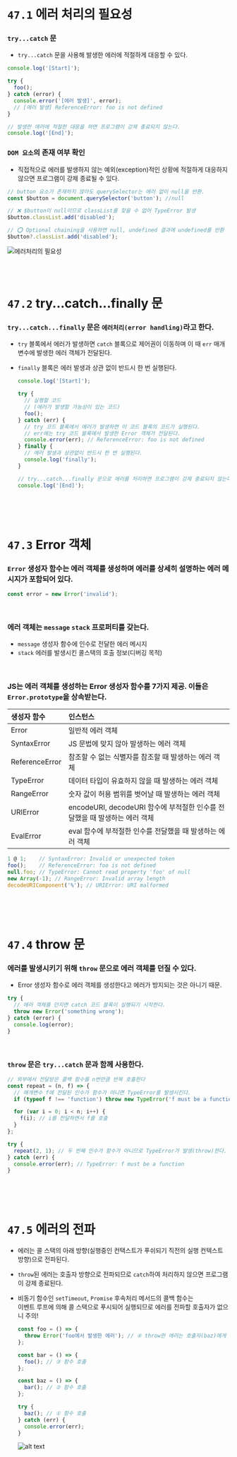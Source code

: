 # `47.1` 에러 처리의 필요성

### `try...catch` 문

- `try...catch` 문을 사용해 발생한 에러에 적절하게 대응할 수 있다.

```javascript
console.log('[Start]');

try {
  foo();
} catch (error) {
  console.error('[에러 발생]', error);
  // [에러 발생] ReferenceError: foo is not defined
}

// 발생한 에러에 적절한 대응을 하면 프로그램이 강제 종료되지 않는다.
console.log('[End]');
```

### `DOM 요소`의 존재 여부 확인

- 직접적으로 에러를 발생하지 않는 예외(exception)적인 상황에 적절하게 대응하지 않으면 프로그램이 강제 종료될 수 있다.

```javascript
// button 요소가 존재하지 않아도 querySelector는 에러 없이 null을 반환.
const $button = document.querySelector('button'); //null

// ❌ $button이 null이므로 classList를 찾을 수 없어 TypeError 발생
$button.classList.add('disabled');

// ⭕️ Optional chaining을 사용하면 null, undefined 결과에 undefined를 반환
$button?.classList.add('disabled');
```

![에러처리의 필요성](./assets/47-1.png)

<br/>
<br/>

# `47.2` try...catch...finally 문

 <!-- 에러처리를 구현할 때 `querySelector`, `find` 메서드로 예외적인 상황에 발생하는 에러를 방지하는 방법이 있다. -->

### `try...catch...finally` 문은 `에러처리(error handling)`라고 한다.

- `try` 블록에서 에러가 발생하면 `catch` 블록으로 제어권이 이동하며 이 때 `err` 매개변수에 발생한 에러 객체가 전달된다.
- `finally` 블록은 에러 발생과 상관 없이 반드시 한 번 실행된다.

  ```javascript
  console.log('[Start]');

  try {
    // 실행할 코드
    // (에러가 발생할 가능성이 있는 코드)
    foo();
  } catch (err) {
    // try 코드 블록에서 에러가 발생하면 이 코드 블록의 코드가 실행된다.
    // err에는 try 코드 블록에서 발생한 Error 객체가 전달된다.
    console.error(err); // ReferenceError: foo is not defined
  } finally {
    // 에러 발생과 상관없이 반드시 한 번 실행된다.
    console.log('finally');
  }

  // try...catch...finally 문으로 에러를 처리하면 프로그램이 강제 종료되지 않는다.
  console.log('[End]');
  ```

<br/>
<br/>
<br/>

# `47.3` Error 객체

### `Error` 생성자 함수는 에러 객체를 생성하며 에러를 상세히 설명하는 에러 메시지가 포함되어 있다.

```javascript
const error = new Error('invalid');
```

<br/>

### 에러 객체는 `message` `stack` 프로퍼티를 갖는다.

- `message` 생성자 함수에 인수로 전달한 에러 메시지
- `stack` 에러를 발생시킨 콜스택의 호출 정보(디버깅 목적)

<br/>

### JS는 에러 객체를 생성하는 Error 생성자 함수를 7가지 제공. 이들은 `Error.prototype`을 상속받는다.

| 생성자 함수    | 인스턴스                                                                   |
| :------------- | :------------------------------------------------------------------------- |
| Error          | 일반적 에러 객체                                                           |
| SyntaxError    | JS 문법에 맞지 않아 발생하는 에러 객체                                     |
| ReferenceError | 참조할 수 없는 식별자를 참조할 때 발생하는 에러 객체                       |
| TypeError      | 데이터 타입이 유효하지 않을 때 발생하는 에러 객체                          |
| RangeError     | 숫자 값이 허용 범위를 벗어날 때 발생하는 에러 객체                         |
| URIError       | encodeURI, decodeURI 함수에 부적절한 인수를 전달했을 때 발생하는 에러 객체 |
| EvalError      | eval 함수에 부적절한 인수를 전달했을 때 발생하는 에러 객체                 |

```javascript
1 @ 1;    // SyntaxError: Invalid or unexpected token
foo();    // ReferenceError: foo is not defined
null.foo; // TypeError: Cannot read property 'foo' of null
new Array(-1); // RangeError: Invalid array length
decodeURIComponent('%'); // URIError: URI malformed
```

<br/>
<br/>
<br/>

# `47.4` throw 문

### 에러를 발생시키기 위해 `throw` 문으로 에러 객체를 던질 수 있다.

- Error 생성자 함수로 에러 객체를 생성한다고 에러가 방지되는 것은 아니기 때문.

```javascript
try {
  // 에러 객체를 던지면 catch 코드 블록이 실행되기 시작한다.
  throw new Error('something wrong');
} catch (error) {
  console.log(error);
}
```

<br>

### `throw` 문은 `try...catch` 문과 함께 사용한다.

```javascript
// 외부에서 전달받은 콜백 함수를 n번만큼 반복 호출한다
const repeat = (n, f) => {
  // 매개변수 f에 전달된 인수가 함수가 아니면 TypeError를 발생시킨다.
  if (typeof f !== 'function') throw new TypeError('f must be a function');

  for (var i = 0; i < n; i++) {
    f(i); // i를 전달하면서 f를 호출
  }
};

try {
  repeat(2, 1); // 두 번째 인수가 함수가 아니므로 TypeError가 발생(throw)한다.
} catch (err) {
  console.error(err); // TypeError: f must be a function
}
```

<br/>
<br/>
<br/>

# `47.5` 에러의 전파

- 에러는 콜 스택의 아래 방향(실행중인 컨택스트가 푸쉬되기 직전의 실행 컨텍스트 방향)으로 전파된다.
- `throw`된 에러는 호출자 방향으로 전파되므로 `catch`하여 처리하지 않으면 프로그램이 강제 종료된다.
- 비동기 함수인 `setTimeout`, `Promise` 후속처리 메서드의 콜백 함수는  
  이벤트 루프에 의해 콜 스택으로 푸시되어 실행되므로 에러를 전파할 호출자가 없으니 주의!

  ```javascript
  const foo = () => {
    throw Error('foo에서 발생한 에러'); // ④ throw한 에러는 호출자(baz)에게 전파된다.
  };

  const bar = () => {
    foo(); // ③ 함수 호출
  };

  const baz = () => {
    bar(); // ② 함수 호출
  };

  try {
    baz(); // ① 함수 호출
  } catch (err) {
    console.error(err);
  }
  ```

  ![alt text](./assets/47-2.png)

